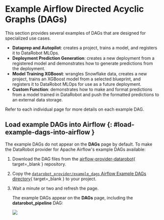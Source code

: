 <!--- Previous content; uncertain if it should just be removed.

(example-dag-reference)=

```{toctree}
:glob: true
:maxdepth: 1

*
```
--->

# Example Airflow Directed Acyclic Graphs (DAGs)

This section provides several examples of DAGs that are designed for specialized use cases.

* **Dataprep and Autopilot**: creates a project, trains a model, and registers it to DataRobot MLOps.
* **Deployment Prediction Generation**: creates a new deployment from a registered model and demonstrates how to generate predictions from the deployment.
* **Model Training XGBoost**: wrangles Snowflake data, creates a new project, trains an XGBoost model from a selected blueprint, and registers it to DataRobot MLOps for use as a future deployment.
* **Custom Function**: demonstrates how to make and format predictions from a model trained in DataRobot and push the formatted predictions to an external data storage.

Refer to each individual page for more details on each example DAG.

## Load example DAGs into Airflow {: #load-example-dags-into-airflow }

The example DAGs do not appear on the **DAGs** page by default.
To make the DataRobot provider for Apache Airflow's example DAGs available:

1. Download the DAG files from the [airflow-provider-datarobot](https://github.com/datarobot/airflow-provider-datarobot/tree/main/datarobot_provider/example_dags){ target=_blank } repository.

2. Copy the [`datarobot_provider/example_dags` Airflow Example DAGs directory](https://github.com/datarobot/airflow-provider-datarobot/blob/main/datarobot_provider/example_dags){ target=_blank } to your project.

3. Wait a minute or two and refresh the page.

    The example DAGs appear on the **DAGs** page, including the **datarobot_pipeline** DAG:

    ![](images/airflow-example-dags.png)